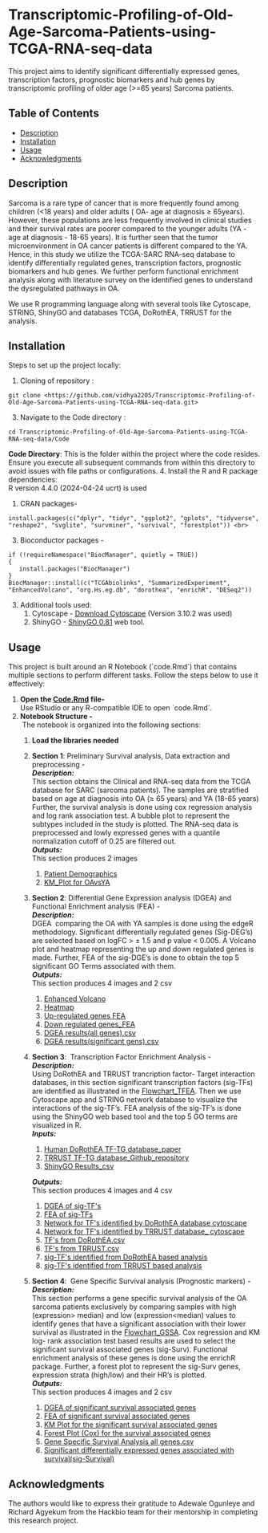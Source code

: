# Transcriptomic-Profiling-of-Old-Age-Sarcoma-Patients-using-TCGA-RNA-seq-data

This project aims to identify significant differentially expressed genes, transcription factors, prognostic biomarkers and hub genes by transcriptomic profiling of older age (>=65 years) Sarcoma patients. 

## **Table of Contents**

- [Description](#description)
- [Installation](#installation)
- [Usage](#usage)
- [Acknowledgments](#acknowledgments)


## Description
Sarcoma is a rare type of cancer that is more frequently found among children (<18 years) and older adults ( OA- age at diagnosis ≥ 65years). However, these populations are less frequently involved in clinical studies and their survival rates are poorer compared to the younger adults (YA - age at diagnosis - 18-65 years). It is further seen that the tumor microenvironment in OA cancer patients is different compared to the YA. Hence, in this study we utilize the TCGA-SARC RNA-seq database to identify differentially regulated genes, transcription factors, prognostic biomarkers and hub genes. We further perform functional enrichment analysis along with literature survey on the identified genes to understand the dysregulated pathways in OA.

We use R programming language along with several tools like Cytoscape, STRING, ShinyGO and databases TCGA, DoRothEA, TRRUST for the analysis.

## Installation

Steps to set up the project locally:

1. Cloning of repository :<br>
```
git clone <https://github.com/vidhya2205/Transcriptomic-Profiling-of-Old-Age-Sarcoma-Patients-using-TCGA-RNA-seq-data.git>
```
3. Navigate to the Code directory :<br>
```
cd Transcriptomic-Profiling-of-Old-Age-Sarcoma-Patients-using-TCGA-RNA-seq-data/Code
```
**Code Directory**: This is the folder within the project where the code resides. Ensure you execute all subsequent commands from within this directory to avoid issues with file paths or configurations.
4. Install the R and R package dependencies:<br>
   R version 4.4.0 (2024-04-24 ucrt) is used<br>
   1. CRAN packages- <br>
   ```{r}
   install.packages(c("dplyr", "tidyr", "ggplot2", "gplots", "tidyverse", "reshape2", "svglite", "survminer", "survival", "forestplot")) <br>
   ```
   3. Bioconductor packages -
```{r}
if (!requireNamespace("BiocManager", quietly = TRUE))
{
   install.packages("BiocManager")
}
BiocManager::install(c("TCGAbiolinks", "SummarizedExperiment", "EnhancedVolcano", "org.Hs.eg.db", "dorothea", "enrichR", "DESeq2"))
```
3. Additional tools used: <br>
   1. Cytoscape - [Download Cytoscape](https://cytoscape.org/download.html) (Version 3.10.2 was used)<br>
   2. ShinyGO - [ShinyGO 0.81](https://bioinformatics.sdstate.edu/go/) web tool.

## Usage
This project is built around an R Notebook (\`code.Rmd\`) that contains multiple sections to perform different tasks. Follow the steps below to use it effectively: 

1. **Open the [Code.Rmd](/Code/Code.Rmd) file-** <br>Use RStudio or any R-compatible IDE to open \`code.Rmd\`.
2. **Notebook Structure -** <br> The notebook is organized into the following sections: <br>
   1. **Load the libraries needed** <br>
   2. **Section 1**: Preliminary Survival analysis, Data extraction and preprocessing - <br>
      ***Description:*** <br>
      This section obtains the Clinical and RNA-seq data from the TCGA database for SARC (sarcoma patients). The samples are stratified based on age at diagnosis into OA (≥ 65 years) and YA (18-65 years) Further, the survival analysis is done using cox regression analysis and log rank association test. A bubble plot to represent the subtypes included in the study is plotted. The RNA-seq data is preprocessed and lowly expressed genes with a quantile normalization cutoff of 0.25 are filtered out.<br>
      ***Outputs:*** <br>
      This section produces 2 images <br>
         1. [Patient Demographics](/Images/Preliminary_Analysis/Patient%20Demographics.pdf)
         2. [KM\_Plot for OAvsYA](Images/Preliminary_Analysis/Survival_Analysis_OAvsYA.pdf)      
   3. **Section 2**: Differential Gene Expression analysis (DGEA) and Functional Enrichment analysis (FEA) - <br>
      **_Description:_** <br>
      DGEA  comparing the OA with YA samples is done using the edgeR methodology. Significant differentially regulated genes (Sig-DEG’s) are selected based on logFC > ± 1.5 and p value < 0.005. A Volcano plot and heatmap representing the up and down regulated genes is made. Further, FEA of the sig-DGE’s is done to obtain the top 5 significant GO Terms associated with them.<br>
      **_Outputs:_** <br>
      This section produces 4 images and 2 csv
        1. [Enhanced Volcano](Images/DGEA%20and%20FEA/Enhanced_Volcano_Plot.pdf)
        2. [Heatmap](Images/DGEA%20and%20FEA/Heatmap.pdf)
        3. [Up-regulated genes FEA](Images/DGEA%20and%20FEA/Up_regulated_FEA.pdf)
        4. [Down regulated genes\_FEA](Images/DGEA%20and%20FEA/Down_regulated_FEA.pdf)
        5. [DGEA results(all genes).csv](Documents/DGEA_and_FEA/All_DGEA_results.csv)
        7. [DGEA results(significant gens).csv](Documents/DGEA_and_FEA/DGEA_sig_results.csv)
    4. **Section 3**:  Transcription Factor Enrichment Analysis - <br>
     **_Description:_** <br>
      Using DoRothEA and TRRUST trancription factor- Target interaction databases, in this section significant transcription factors (sig-TFs) are identified as illustrated in the [Flowchart\_TFEA](Images/Methodology/TFEA%20Methodology.pdf). Then we use Cytoscape app and STRING network database to visualize the interactions of the sig-TF’s. FEA analysis of the sig-TF’s is done using the ShinyGO web based tool and the top 5 GO terms are visualized in R. <br>
      **_Inputs:_** 
        1. [Human DoRothEA TF-TG database\_paper](https://doi.org/10.1101/gr.240663.118)
        2. [TRRUST TF-TG database\_Github\_repository](https://github.com/bioinfonerd/Transcription-Factor-Databases/tree/master/Ttrust_v2)
        3. [ShinyGO Results\_csv](Documents/Transcription_Factor_Analysis/TF_FEA_Shiny_GO.csv) <br>
        
       **_Outputs:_** <br> This section produces 4 images and 4 csv 
        1. [DGEA of sig-TF's](Images/TFEA/Sig-TF_DGEA.pdf)
        2. [FEA of sig-TFs](Images/TFEA/Sig-TF_FEA.pdf)
        3. [Network for TF's identified by DoRothEA database cytoscape](Images/TFEA/TF_Dorothea_Network_Cytoscape.svg)
        4. [Network for TF's identified by TRRUST database_ cytoscape](Images/TFEA/TF_TRRUST_Network_Cytoscape.svg)
        5. [TF's from DoRothEA.csv](Documents/Transcription_Factor_Analysis/Transcription_factor_DoRothEA.csv)
        6. [TF's from TRRUST.csv](Documents/Transcription_Factor_Analysis/Transcription_factor_TRRUST.csv)
        7. [sig-TF's identified from DoRothEA based analysis](Documents/Transcription_Factor_Analysis/sig-TF_DoRothEA_analysis.csv)
        8. [sig-TF's identified from TRRUST based analysis](Documents/Transcription_Factor_Analysis/sig-TF_TRRUST_analysis.csv)
    5. **Section 4**:  Gene Specific Survival analysis (Prognostic markers) - <br>
       **_Description:_** <br>
       This section performs a gene specific survival analysis of the OA sarcoma patients exclusively by comparing samples with high (expression> median) and low (expression\<median) values to identify genes that have a significant association with their lower survival as illustrated in the [Flowchart\_GSSA](Images/Methodology/Gene_Specific_Survival_Analysis_Methodology.pdf). Cox regression and KM log- rank association test based results are used to select the significant survival associated genes (sig-Surv). Functional enrichment analysis of these genes is done using the enrichR package. Further, a forest plot to represent the sig-Surv genes, expression strata (high/low) and their HR’s is plotted. <br>
       **_Outputs:_** <br>
       This section produces 4 images and 2 csv
         1. [DGEA of significant survival associated genes](Images/Gene_Specific_Survival_Analysis/Sig-Survival_FEA.pdf)
         2. [FEA of significant survival associated genes](Images/Gene_Specific_Survival_Analysis/Sig-Survival_FEA.pdf)
         3. [KM Plot for the significant survival associated genes](Images/Gene_Specific_Survival_Analysis/combined_survival_curves_final.pdf)
         4. [Forest Plot (Cox) for the survival associated genes](Images/Gene_Specific_Survival_Analysis/Forest_plot_Gene_Specific_Survival_Analysis.pdf)
         5. [Gene Specific Survival Analysis all genes.csv](Documents/Gene_Specific_Survival_Analysis/Gene_Specific_Survival_Analysis.csv)
         6. [Significant differentially expressed genes associated with survival(sig-Survival)](Documents/Gene_Specific_Survival_Analysis/sig-Survival.csv)

## **Acknowledgments**

The authors would like to express their gratitude to Adewale Ogunleye and Richard Agyekum from the Hackbio team for their mentorship in completing this research project. 
